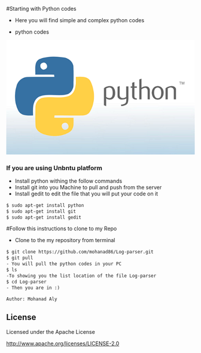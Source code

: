 #Starting with Python codes	
- Here you will find simple and complex python codes 

- python codes 

![alt text](https://github.com/mohanad86/Log-parser/blob/master/images/python_640x400.png)

	
### If you are using Unbntu platform
 
- Install python withing the follow commands
- Install git into you Machine to pull and push from the server
- Install gedit to edit the file that you will put your code on it

```
$ sudo apt-get install python
$ sudo apt-get install git
$ sudo apt-get install gedit
```
#Follow this instructions to clone to my Repo
- Clone to the my repository from terminal
``` 
$ git clone https://github.com/mohanad86/Log-parser.git
$ git pull 
- You will pull the python codes in your PC
$ ls
-To showing you the list location of the file Log-parser
$ cd Log-parser
- Then you are in :)
``` 


    Author: Mohanad Aly 

License
----
Licensed under the Apache License

http://www.apache.org/licenses/LICENSE-2.0
